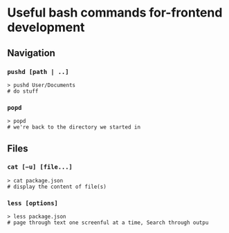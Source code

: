 # Useful bash commands for-frontend development 

## Navigation

### `pushd [path | ..]`
```shell
> pushd User/Documents
# do stuff
```

### `popd`
```shell
> popd
# we're back to the directory we started in
```

## Files

### `cat [−u] [file...]`
```shell
> cat package.json
# display the content of file(s)
```

### `less [options]`
```shell
> less package.json
# page through text one screenful at a time, Search through outpu
```